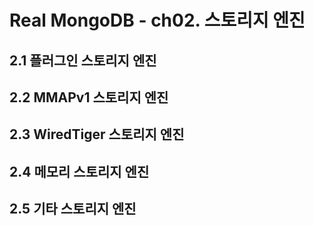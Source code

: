 # Real MongoDB - ch02. 스토리지 엔진
## 2.1 플러그인 스토리지 엔진

## 2.2 MMAPv1 스토리지 엔진

## 2.3 WiredTiger 스토리지 엔진

## 2.4 메모리 스토리지 엔진

## 2.5 기타 스토리지 엔진

